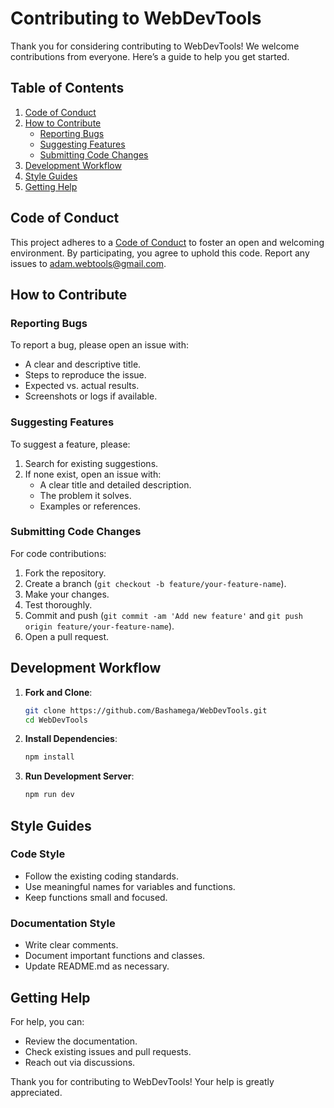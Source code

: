# Contributing to WebDevTools

Thank you for considering contributing to WebDevTools! We welcome contributions from everyone. Here’s a guide to help you get started.

## Table of Contents
1. [Code of Conduct](#code-of-conduct)
2. [How to Contribute](#how-to-contribute)
   - [Reporting Bugs](#reporting-bugs)
   - [Suggesting Features](#suggesting-features)
   - [Submitting Code Changes](#submitting-code-changes)
3. [Development Workflow](#development-workflow)
4. [Style Guides](#style-guides)
5. [Getting Help](#getting-help)

## Code of Conduct
This project adheres to a [Code of Conduct](CODE_OF_CONDUCT.md) to foster an open and welcoming environment. By participating, you agree to uphold this code. Report any issues to [adam.webtools@gmail.com](mailto:adam.webtools@gmail.com).

## How to Contribute

### Reporting Bugs
To report a bug, please open an issue with:
- A clear and descriptive title.
- Steps to reproduce the issue.
- Expected vs. actual results.
- Screenshots or logs if available.

### Suggesting Features
To suggest a feature, please:
1. Search for existing suggestions.
2. If none exist, open an issue with:
   - A clear title and detailed description.
   - The problem it solves.
   - Examples or references.

### Submitting Code Changes
For code contributions:
1. Fork the repository.
2. Create a branch (`git checkout -b feature/your-feature-name`).
3. Make your changes.
4. Test thoroughly.
5. Commit and push (`git commit -am 'Add new feature'` and `git push origin feature/your-feature-name`).
6. Open a pull request.

## Development Workflow
1. **Fork and Clone**: 
   ```bash
   git clone https://github.com/Bashamega/WebDevTools.git
   cd WebDevTools
   ```
2. **Install Dependencies**: 
   ```bash
   npm install
   ```
3. **Run Development Server**:
   ```bash
   npm run dev
   ```

## Style Guides

### Code Style
- Follow the existing coding standards.
- Use meaningful names for variables and functions.
- Keep functions small and focused.

### Documentation Style
- Write clear comments.
- Document important functions and classes.
- Update README.md as necessary.

## Getting Help
For help, you can:
- Review the documentation.
- Check existing issues and pull requests.
- Reach out via discussions.

Thank you for contributing to WebDevTools! Your help is greatly appreciated.